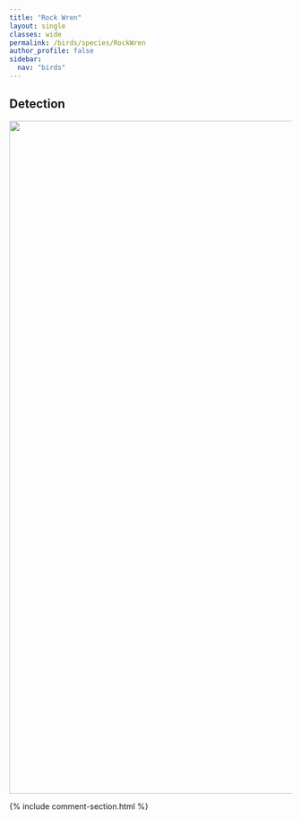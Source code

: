 ```yaml
---
title: "Rock Wren"
layout: single
classes: wide
permalink: /birds/species/RockWren
author_profile: false
sidebar:
  nav: "birds"
---
```


<h2>Detection</h2>

<a href="https://drive.google.com/uc?export=view&id=1xe87vlMZejKwFyG0KMtiB6bJGGFMM8RN">
<img src="https://drive.google.com/uc?export=view&id=1xe87vlMZejKwFyG0KMtiB6bJGGFMM8RN" height = "1200" width = "800">
</a>

{% include comment-section.html %}
